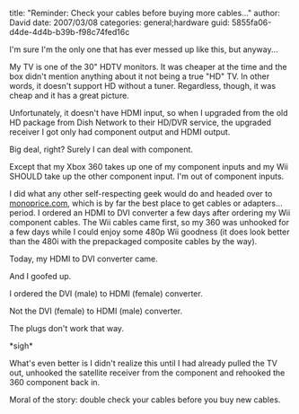 
title: "Reminder: Check your cables before buying more cables..."
author: David
date: 2007/03/08
categories: general;hardware
guid: 5855fa06-d4de-4d4b-b39b-f98c74fed16c

I'm sure I'm the only one that has ever messed up like this, but anyway... 

My TV is one of the 30" HDTV monitors. It was cheaper at the time and the box didn't mention anything about it not being a true "HD" TV. In other words, it doesn't support HD without a tuner. Regardless, though, it was cheap and it has a great picture.

Unfortunately, it doesn't have HDMI input, so when I upgraded from the old HD package from Dish Network to their HD/DVR service, the upgraded receiver I got only had component output and HDMI output.

Big deal, right? Surely I can deal with component. 

Except that my Xbox 360 takes up one of my component inputs and my Wii SHOULD take up the other component input. I'm out of component inputs. 

I did what any other self-respecting geek would do and headed over to [monoprice.com](http://www.monoprice.com), which is by far the best place to get cables or adapters... period. I ordered an HDMI to DVI converter a few days after ordering my Wii component cables. The Wii cables came first, so my 360 was unhooked for a few days while I could enjoy some 480p Wii goodness (it does look better than the 480i with the prepackaged composite cables by the way). 

Today, my HDMI to DVI converter came. 

And I goofed up. 

I ordered the DVI (male) to HDMI (female) converter. 

Not the DVI (female) to HDMI (male) converter. 

The plugs don't work that way. 

\*sigh\*

What's even better is I didn't realize this until I had already pulled the TV out, unhooked the satellite receiver from the component and rehooked the 360 component back in. 

Moral of the story: double check your cables before you buy new cables.

